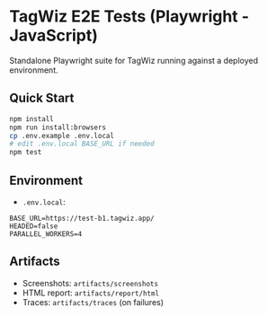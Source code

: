 # TagWiz E2E Tests (Playwright - JavaScript)

Standalone Playwright suite for TagWiz running against a deployed environment.

## Quick Start

```bash
npm install
npm run install:browsers
cp .env.example .env.local
# edit .env.local BASE_URL if needed
npm test
```

## Environment

- `.env.local`:
```
BASE_URL=https://test-b1.tagwiz.app/
HEADED=false
PARALLEL_WORKERS=4
```

## Artifacts
- Screenshots: `artifacts/screenshots`
- HTML report: `artifacts/report/html`
- Traces: `artifacts/traces` (on failures)
